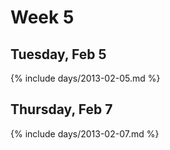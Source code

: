 # Week 5



## Tuesday, Feb 5

{% include days/2013-02-05.md %}

## Thursday, Feb 7

{% include days/2013-02-07.md %}

